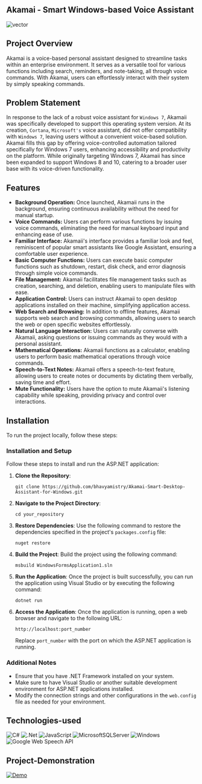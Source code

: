 ## Akamai - Smart Windows-based Voice Assistant

<img src="https://github.com/bhavyamistry/Shatranj-Chess-Tutor/assets/58860047/1506ded6-bb10-4f9d-a215-299cf7af162e" alt="vector" align="center">

## Project Overview

Akamai is a voice-based personal assistant designed to streamline tasks within an enterprise environment. It serves as a versatile tool for various functions including search, reminders, and note-taking, all through voice commands. With Akamai, users can effortlessly interact with their system by simply speaking commands.

## Problem Statement

In response to the lack of a robust voice assistant for `Windows 7`, Akamaii was specifically developed to support this operating system version. At its creation, `Cortana`, `Microsoft's` voice assistant, did not offer compatibility with `Windows 7`, leaving users without a convenient voice-based solution. Akamai fills this gap by offering voice-controlled automation tailored specifically for Windows 7 users, enhancing accessibility and productivity on the platform. While originally targeting Windows 7, Akamaii has since been expanded to support Windows 8 and 10, catering to a broader user base with its voice-driven functionality.

## Features

- **Background Operation:** Once launched, Akamaii runs in the background, ensuring continuous availability without the need for manual startup.
- **Voice Commands:** Users can perform various functions by issuing voice commands, eliminating the need for manual keyboard input and enhancing ease of use.
- **Familiar Interface:** Akamaii's interface provides a familiar look and feel, reminiscent of popular smart assistants like Google Assistant, ensuring a comfortable user experience.
- **Basic Computer Functions:** Users can execute basic computer functions such as shutdown, restart, disk check, and error diagnosis through simple voice commands.
- **File Management:** Akamaii facilitates file management tasks such as creation, searching, and deletion, enabling users to manipulate files with ease.
- **Application Control:** Users can instruct Akamaii to open desktop applications installed on their machine, simplifying application access.
- **Web Search and Browsing:** In addition to offline features, Akamaii supports web search and browsing commands, allowing users to search the web or open specific websites effortlessly.
- **Natural Language Interaction:** Users can naturally converse with Akamaii, asking questions or issuing commands as they would with a personal assistant.
- **Mathematical Operations:** Akamaii functions as a calculator, enabling users to perform basic mathematical operations through voice commands.
- **Speech-to-Text Notes:** Akamaii offers a speech-to-text feature, allowing users to create notes or documents by dictating them verbally, saving time and effort.
- **Mute Functionality:** Users have the option to mute Akamaii's listening capability while speaking, providing privacy and control over interactions.

## Installation

To run the project locally, follow these steps:

### Installation and Setup

Follow these steps to install and run the ASP.NET application:

1. **Clone the Repository**: 
   ```
   git clone https://github.com/bhavyamistry/Akamai-Smart-Desktop-Assistant-for-Windows.git
   ```

2. **Navigate to the Project Directory**:
   ```
   cd your_repository
   ```

3. **Restore Dependencies**:
   Use the following command to restore the dependencies specified in the project's `packages.config` file:
   ```
   nuget restore
   ```

4. **Build the Project**:
   Build the project using the following command:
   ```
   msbuild WindowsFormsApplication1.sln
   ```

5. **Run the Application**:
   Once the project is built successfully, you can run the application using Visual Studio or by executing the following command:
   ```
   dotnet run
   ```

6. **Access the Application**:
   Once the application is running, open a web browser and navigate to the following URL:
   ```
   http://localhost:port_number
   ```
   Replace `port_number` with the port on which the ASP.NET application is running.

### Additional Notes

- Ensure that you have .NET Framework installed on your system.
- Make sure to have Visual Studio or another suitable development environment for ASP.NET applications installed.
- Modify the connection strings and other configurations in the `web.config` file as needed for your environment.

## Technologies-used
![C#](https://img.shields.io/badge/c%23-%23239120.svg?style=for-the-badge&logo=csharp&logoColor=white)
![.Net](https://img.shields.io/badge/.NET-5C2D91?style=for-the-badge&logo=.net&logoColor=white)
![JavaScript](https://img.shields.io/badge/javascript-%23323330.svg?style=for-the-badge&logo=javascript&logoColor=%23F7DF1E)
![MicrosoftSQLServer](https://img.shields.io/badge/Microsoft%20SQL%20Server-CC2927?style=for-the-badge&logo=microsoft%20sql%20server&logoColor=white)
![Windows](https://img.shields.io/badge/Windows-0078D6?style=for-the-badge&logo=windows&logoColor=white)
![Google Web Speech API](https://img.shields.io/badge/google%20assistant-4285F4?style=for-the-badge&logo=google%20web%20speech%20API&logoColor=white)

## Project-Demonstration

[![Demo](https://github.com/bhavyamistry/Akamai-Smart-Desktop-Assistant-for-Windows/assets/58860047/24110cd8-65a3-4c09-9e29-2107d92a6172)](https://drive.google.com/drive/folders/1kF-Ze6cPCYKYVdfKoIHOQJ-GIMbsDCRf?usp=share_link)
